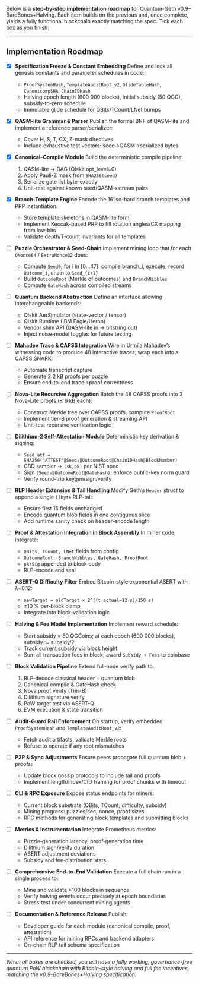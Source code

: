 Below is a **step-by-step implementation roadmap** for Quantum-Geth v0.9–BareBones+Halving. Each item builds on the previous and, once complete, yields a fully functional blockchain exactly matching the spec. Tick each box as you finish:

---

## Implementation Roadmap

* [x] **Specification Freeze & Constant Embedding**
  Define and lock all genesis constants and parameter schedules in code:

  * `ProofSystemHash`, `TemplateAuditRoot_v2`, `GlideTableHash`, `CanonicompSHA`, `ChainIDHash`
  * Halving epoch length (600 000 blocks), initial subsidy (50 QGC), subsidy‐to‐zero schedule
  * Immutable glide schedule for QBits/TCount/LNet bumps

* [x] **QASM-lite Grammar & Parser**
  Publish the formal BNF of QASM-lite and implement a reference parser/serializer:

  * Cover H, S, T, CX, Z-mask directives
  * Include exhaustive test vectors: seed→QASM→serialized bytes

* [x] **Canonical-Compile Module**
  Build the deterministic compile pipeline:

  1. QASM-lite → DAG (Qiskit opt\_level=0)
  2. Apply Pauli-Z mask from `SHA256(seed)`
  3. Serialize gate list byte-exactly
  4. Unit-test against known seed/QASM→stream pairs

* [x] **Branch-Template Engine**
  Encode the 16 iso-hard branch templates and PRP instantiation:

  * Store template skeletons in QASM-lite form
  * Implement Keccak-based PRP to fill rotation angles/CX mapping from low‐bits
  * Validate depth/T-count invariants for all templates

* [ ] **Puzzle Orchestrator & Seed-Chain**
  Implement mining loop that for each `QNonce64` / `ExtraNonce32` does:

  * Compute `Seed0`; for i in \[0…47]: compile branch\_i, execute, record `Outcome_i`, chain to `Seed_{i+1}`
  * Build `OutcomeRoot` (Merkle of outcomes) and `BranchNibbles`
  * Compute `GateHash` across compiled streams

* [ ] **Quantum Backend Abstraction**
  Define an interface allowing interchangeable backends:

  * Qiskit AerSimulator (state-vector / tensor)
  * Qiskit Runtime (IBM Eagle/Heron)
  * Vendor shim API (QASM-lite in → bitstring out)
  * Inject noise-model toggles for future testing

* [ ] **Mahadev Trace & CAPSS Integration**
  Wire in Urmila Mahadev’s witnessing code to produce 48 interactive traces;
  wrap each into a CAPSS SNARK:

  * Automate transcript capture
  * Generate 2.2 kB proofs per puzzle
  * Ensure end-to-end trace→proof correctness

* [ ] **Nova-Lite Recursive Aggregation**
  Batch the 48 CAPSS proofs into 3 Nova-Lite proofs (≤ 6 kB each):

  * Construct Merkle tree over CAPSS proofs, compute `ProofRoot`
  * Implement tier-B proof generation & streaming API
  * Unit-test recursive verification logic

* [ ] **Dilithium-2 Self-Attestation Module**
  Deterministic key derivation & signing:

  * `Seed_att = SHA256("ATTEST"‖Seed₀‖OutcomeRoot‖ChainIDHash‖BlockNumber)`
  * CBD sampler → `(sk,pk)` per NIST spec
  * Sign `(Seed₀‖OutcomeRoot‖GateHash)`; enforce public-key norm guard
  * Verify round-trip keygen/sign/verify

* [ ] **RLP Header Extension & Tail Handling**
  Modify Geth’s `Header` struct to append a single `[]byte` RLP-tail:

  * Ensure first 15 fields unchanged
  * Encode quantum blob fields in one contiguous slice
  * Add runtime sanity check on header‐encode length

* [ ] **Proof & Attestation Integration in Block Assembly**
  In miner code, integrate:

  * `QBits, TCount, LNet` fields from config
  * `OutcomeRoot, BranchNibbles, GateHash, ProofRoot`
  * `pk+Sig` appended to block body
  * RLP‐encode and seal

* [ ] **ASERT-Q Difficulty Filter**
  Embed Bitcoin-style exponential ASERT with λ=0.12:

  * `newTarget = oldTarget × 2^((t_actual–12 s)/150 s)`
  * ±10 % per‐block clamp
  * Integrate into block‐validation logic

* [ ] **Halving & Fee Model Implementation**
  Implement reward schedule:

  * Start subsidy = 50 QGCoins; at each epoch (600 000 blocks), subsidy := subsidy/2
  * Track current subsidy via block height
  * Sum all transaction fees in block; award `Subsidy + Fees` to coinbase

* [ ] **Block Validation Pipeline**
  Extend full‐node verify path to:

  1. RLP‐decode classical header + quantum blob
  2. Canonical‐compile & GateHash check
  3. Nova proof verify (Tier-B)
  4. Dilithium signature verify
  5. PoW target test via ASERT-Q
  6. EVM execution & state transition

* [ ] **Audit-Guard Rail Enforcement**
  On startup, verify embedded `ProofSystemHash` and `TemplateAuditRoot_v2`:

  * Fetch audit artifacts, validate Merkle roots
  * Refuse to operate if any root mismatches

* [ ] **P2P & Sync Adjustments**
  Ensure peers propagate full quantum blob + proofs:

  * Update block gossip protocols to include tail and proofs
  * Implement length/index/CID framing for proof chunks with timeout

* [ ] **CLI & RPC Exposure**
  Expose status endpoints for miners:

  * Current block substrate (QBits, TCount, difficulty, subsidy)
  * Mining progress: puzzles/sec, nonce, proof sizes
  * RPC methods for generating block templates and submitting blocks

* [ ] **Metrics & Instrumentation**
  Integrate Prometheus metrics:

  * Puzzle‐generation latency, proof‐generation time
  * Dilithium sign/verify duration
  * ASERT adjustment deviations
  * Subsidy and fee‐distribution stats

* [ ] **Comprehensive End-to-End Validation**
  Execute a full chain run in a single process to:

  * Mine and validate >100 blocks in sequence
  * Verify halving events occur precisely at epoch boundaries
  * Stress‐test under concurrent mining agents

* [ ] **Documentation & Reference Release**
  Publish:

  * Developer guide for each module (canonical compile, proof, attestation)
  * API reference for mining RPCs and backend adapters
  * On-chain RLP tail schema specification

---

*When all boxes are checked, you will have a fully working, governance-free quantum PoW blockchain with Bitcoin-style halving and full fee incentives, matching the v0.9–BareBones+Halving specification.*
